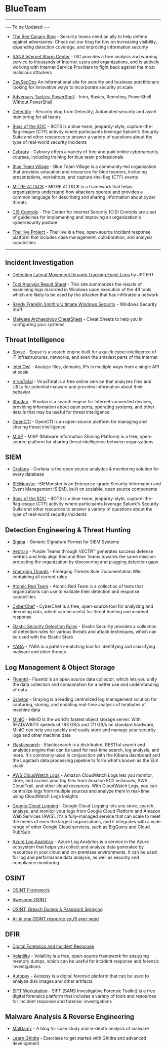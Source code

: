 # BlueTeam
-------------

--- To be Updated ---

- [The Red Canary Blog](https://redcanary.com/blog/) - Security teams need an ally to help defend against adversaries. Check out our blog for tips on increasing visibility, expanding detection coverage, and improving information security

- [SANS Internet Storm Center](https://isc.sans.edu/) - ISC provides a free analysis and warning service to thousands of Internet users and organizations, and is actively working with Internet Service Providers to fight back against the most malicious attackers

- [DevSecOps](https://www.devsecops.org/) An informational site for security and business practitioners looking for innovative ways to incorporate security at scale

- [Adversary Tactics: PowerShell](https://github.com/specterops/at-ps) - Intro, Basics, Remoting, PowerShell Without PowerShell

- [Detectify](https://blog.detectify.com/) - Security blog from Detectify, Automated security and asset monitoring for all teams

- [Boss of the SOC](https://www.splunk.com/en_us/blog/tag/boss-of-the-soc.html) - BOTS is a blue-team, jeopardy-style, capture-the-flag-esque (CTF) activity where participants leverage Splunk's Security Suite and other resources to answer a variety of questions about the type of real-world security incidents

- [Cybrary](https://www.cybrary.it/) - Cybrary offers a variety of free and paid online cybersecurity courses, including training for blue team professionals

- [Blue Team Village](https://www.blueteamvillage.org/) - Blue Team Village is a community-led organization that provides education and resources for blue teamers, including presentations, workshops, and capture-the-flag (CTF) events

- [MITRE ATT&CK](https://attack.mitre.org/) - MITRE ATT&CK is a framework that helps organizations understand how attackers operate and provides a common language for describing and sharing information about cyber threats

- [CIS Controls](https://www.cisecurity.org/controls/) - The Center for Internet Security (CIS) Controls are a set of guidelines for implementing and improving an organization's cybersecurity posture

- [TheHive Project](https://thehive-project.org/) - TheHive is a free, open-source incident response platform that includes case management, collaboration, and analysis capabilities


-------------

## Incident Investigation

- [Detecting Lateral Movement through Tracking Event Logs](https://www.jpcert.or.jp/english/pub/sr/20170612ac-ir_research_en.pdf) by JPCERT

- [Tool Analysis Result Sheet](https://jpcertcc.github.io/ToolAnalysisResultSheet/) - This site summarizes the results of examining logs recorded in Windows upon execution of the 49 tools which are likely to be used by the attacker that has infiltrated a network

- [Randy Franklin Smith's Ultimate Windows Security](https://www.ultimatewindowssecurity.com/) - Windows Security Stuff

- [Malware Archaeology CheatSheet](https://www.malwarearchaeology.com/cheat-sheets) - Cheat Sheets to help you in configuring your systems


## Threat Intelligence

- [Spyse](https://spyse.com) - Spyse is a search engine built for a quick cyber intelligence of IT infrastructures, networks, and even the smallest parts of the internet

- [Intel Owl](https://github.com/intelowlproject/IntelOwl) - Analyze files, domains, IPs in multiple ways from a single API at scale

- [VirusTotal](https://www.virustotal.com/gui/) - VirusTotal is a free online service that analyzes files and URLs for potential malware and provides information about their behavior

- [Shodan](https://www.shodan.io/) - Shodan is a search engine for Internet-connected devices, providing information about open ports, operating systems, and other details that may be useful for threat intelligence

- [OpenCTI](https://www.opencti.io/) - OpenCTI is an open-source platform for managing and sharing threat intelligence

- [MISP](https://www.misp-project.org/) - MISP (Malware Information Sharing Platform) is a free, open-source platform for sharing threat intelligence between organizations


## SIEM

- [Grafana](https://grafana.com) - Grafana is the open source analytics & monitoring solution for every database

- [SIEMonster](siemonster.com) -SIEMonster is an Enterprise-grade Security Information and Event Management (SIEM), built on scalable, open source components

- [Boss of the SOC](https://www.splunk.com/en_us/blog/tag/boss-of-the-soc.html) - BOTS is a blue-team, jeopardy-style, capture-the-flag-esque (CTF) activity where participants leverage Splunk's Security Suite and other resources to answer a variety of questions about the type of real-world security incidents


## Detection Engineering & Threat Hunting

- [Sigma](https://github.com/SigmaHQ/sigma) - Generic Signature Format for SIEM Systems

- [Vectr.io](https://vectr.io) - Purple Teams through VECTR™ generates success defense metrics and help align Red and Blue Teams towards the same mission: protecting the organization by discovering and plugging detection gaps

- [Emerging Threats](https://doc.emergingthreats.net/bin/view/Main/WebHome) - Emerging Threats Rule Documentation Wiki containing all current rules

- [Atomic Red Team](https://atomicredteam.io/) - Atomic Red Team is a collection of tests that organizations can use to validate their detection and response capabilities

- [CyberChef](https://gchq.github.io/CyberChef/) - CyberChef is a free, open-source tool for analyzing and decoding data, which can be useful for threat hunting and incident response

- [Elastic Security Detection Rules](https://github.com/elastic/detection-rules) - Elastic Security provides a collection of detection rules for various threats and attack techniques, which can be used with the Elastic Stack

- [YARA](https://virustotal.github.io/yara/) - YARA is a pattern-matching tool for identifying and classifying malware and other threats


## Log Management & Object Storage

- [Fluentd](https://www.fluentd.org) - Fluentd is an open source data collector, which lets you unify the data collection and consumption for a better use and understanding of data

- [Graylog](https://www.graylog.org) - Graylog is a leading centralized log management solution for capturing, storing, and enabling real-time analysis of terabytes of machine data

- [MinIO](https://min.io) - MinIO is the world's fastest object storage server. With READ/WRITE speeds of 183 GB/s and 171 GB/s on standard hardware, MinIO can help you quickly and easily store and manage your security logs and other machine data

- [Elasticsearch](https://www.elastic.co) - Elasticsearch is a distributed, RESTful search and analytics engine that can be used for real-time search, log analysis, and more. It's commonly used in conjunction with the Kibana dashboard and the Logstash data processing pipeline to form what's known as the ELK stack

- [AWS CloudWatch Logs](https://aws.amazon.com/cloudwatch/logs/) - Amazon CloudWatch Logs lets you monitor, store, and access your log files from Amazon EC2 instances, AWS CloudTrail, and other cloud resources. With CloudWatch Logs, you can centralize logs from multiple sources and analyze them in real-time using CloudWatch Logs Insights

- [Google Cloud Logging](https://cloud.google.com/logging) - Google Cloud Logging lets you store, search, analyze, and monitor your logs from Google Cloud Platform and Amazon Web Services (AWS). It's a fully-managed service that can scale to meet the needs of even the largest organizations, and it integrates with a wide range of other Google Cloud services, such as BigQuery and Cloud Pub/Sub

- [Azure Log Analytics](https://azure.microsoft.com/en-us/services/log-analytics/) - Azure Log Analytics is a service in the Azure ecosystem that helps you collect and analyze data generated by resources in your cloud and on-premises environments. It can be used for log and performance data analysis, as well as security and compliance monitoring

## OSINT

- [OSINT Framework](https://osintframework.com/)

- [Awesome OSINT](https://github.com/jivoi/awesome-osint)

- [OSINT, Breach Dumps & Password Spraying](https://delta.navisec.io/osint-for-pentesters-part-3-password-spraying-methodology/)

- [All in one OSINT resource you'll ever need](https://start.me/p/L1rEYQ/osint4all)


## DFIR

- [Digital Forensics and Incident Response](https://www.dfir.training/tools)

- [Volatility](https://www.volatilityfoundation.org/) - Volatility is a free, open-source framework for analyzing memory dumps, which can be useful for incident response and forensic investigations

- [Autopsy](https://www.sleuthkit.org/autopsy/) - Autopsy is a digital forensic platform that can be used to analyze disk images and other artifacts

- [SIFT Workstation](https://digital-forensics.sans.org/community/downloads) - SIFT (SANS Investigative Forensic Toolkit) is a free digital forensics platform that includes a variety of tools and resources for incident response and forensic investigations


## Malware Analysis & Reverse Engineering
- [MalGamy](https://malgamy.github.io) - A blog for case study and in-depth analysis of malware

- [Learn Ghidra](https://github.com/NationalSecurityAgency/ghidra/tree/master/GhidraDocs/GhidraClass) - Exercises to get started with Ghidra and advanced development
